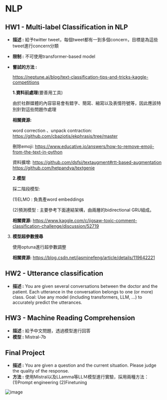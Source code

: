 # NLP
## HW1 - Multi-label Classification in NLP
* **描述 :** 給予twitter tweet，每個tweet都有一到多個concern，目標是為這些tweet進行concern分類
* **限制 :** 不可使用transformer-based model
* **嘗試的方法 :** 

   https://neptune.ai/blog/text-classification-tips-and-tricks-kaggle-competitions

  **1.資料前處理**(要善用工具)
  
  由於社群媒體的內容容易會有錯字、簡寫、縮寫以及表情符號等，因此應該特別針對這些問題作處理

  **相關資源:**
  
  word correction 、unpack contraction:
  https://github.com/cbaziotis/ekphrasis/tree/master
  
  刪除emoji:
  https://www.educative.io/answers/how-to-remove-emoji-from-the-text-in-python
  
  資料擴增:
  https://github.com/dsfsi/textaugment#rtt-based-augmentation
  https://github.com/hetpandya/textgenie
        
  **2.模型**
  
  採二階段模型:
  
  (1)ELMO : 負責產word embeddings
  
  (2)預測模型 : 主要參考下面連結架構，由兩層的bidirectional GRU組成。


  **相關資源:** https://www.kaggle.com/c/jigsaw-toxic-comment-classification-challenge/discussion/52719

3. **模型超參數搜尋**
   
   使用optuna進行超參數調整
        
    **相關資源:** 
    https://blog.csdn.net/jasminefeng/article/details/119642221
        
## HW2 - Utterance classification
* **描述 :** 
You are given several conversations between the doctor and the patient.
Each utterance in the conversation belongs to one (or more) class.
Goal: Use any model (including transformers, LLM, …) to accurately predict the utterances.
## HW3 - Machine Reading Comprehension
* **描述 :** 給予中文問題，透過模型進行回答
* **模型 :** Mistral-7b
## Final Project
* **描述 :** You are given a question and the current situation. Please judge the quality of the response.
* **方法 :**
     使用Mistral以及LLamma等LLＭ模型進行實驗，採用兩種方法：
     (1)Prompt engineering
     (2)Finetuning
     
![image](https://github.com/alexsui/NLP/assets/53047989/0c242efc-3f5a-42ee-bb7c-3e58a5753000)
